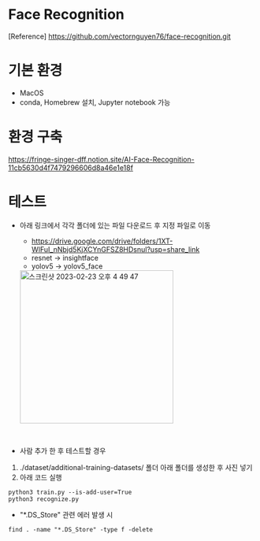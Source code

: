 # Face Recognition 
[Reference] https://github.com/vectornguyen76/face-recognition.git


# 기본 환경
* MacOS
* conda, Homebrew 설치, Jupyter notebook 가능

# 환경 구축
https://fringe-singer-dff.notion.site/AI-Face-Recognition-11cb5630d4f7479296606d8a46e1e18f


# 테스트
* 아래 링크에서 각각 폴더에 있는 파일 다운로드 후 지정 파일로 이동
    - https://drive.google.com/drive/folders/1XT-WlFuI_nNbjd5KjXCYnGFSZ8HDsnul?usp=share_link
    - resnet -> insightface
    - yolov5 -> yolov5_face 

    <img width="311" alt="스크린샷 2023-02-23 오후 4 49 47" src="https://user-images.githubusercontent.com/76231561/220849482-66f33ac4-6b47-4537-ad38-b16c2a33ee41.png">
<br>

* 사람 추가 한 후 테스트할 경우
1. ./dataset/additional-training-datasets/ 폴더 아래 <name> 폴더를 생성한 후 사진 넣기
2. 아래 코드 실행
```
python3 train.py --is-add-user=True
python3 recognize.py
```

* "*.DS_Store" 관련 에러 발생 시 
```
find . -name "*.DS_Store" -type f -delete
```
